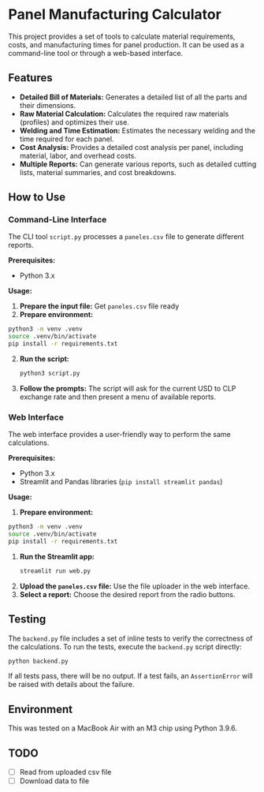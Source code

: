 # Panel Manufacturing Calculator

This project provides a set of tools to calculate material requirements, costs, and manufacturing times for panel production. It can be used as a command-line tool or through a web-based interface.

## Features

-   **Detailed Bill of Materials:** Generates a detailed list of all the parts and their dimensions.
-   **Raw Material Calculation:** Calculates the required raw materials (profiles) and optimizes their use.
-   **Welding and Time Estimation:** Estimates the necessary welding and the time required for each panel.
-   **Cost Analysis:** Provides a detailed cost analysis per panel, including material, labor, and overhead costs.
-   **Multiple Reports:** Can generate various reports, such as detailed cutting lists, material summaries, and cost breakdowns.

## How to Use

### Command-Line Interface

The CLI tool `script.py` processes a `paneles.csv` file to generate different reports.

**Prerequisites:**

-   Python 3.x

**Usage:**

1.  **Prepare the input file:** Get `paneles.csv` file ready
1. **Prepare environment:**
```bash
python3 -m venv .venv
source .venv/bin/activate
pip install -r requirements.txt
```

2.  **Run the script:**
    ```bash
    python3 script.py
    ```
3.  **Follow the prompts:** The script will ask for the current USD to CLP exchange rate and then present a menu of available reports.

### Web Interface

The web interface provides a user-friendly way to perform the same calculations.

**Prerequisites:**

-   Python 3.x
-   Streamlit and Pandas libraries (`pip install streamlit pandas`)

**Usage:**

1. **Prepare environment:**
```bash
python3 -m venv .venv
source .venv/bin/activate
pip install -r requirements.txt
```
1.  **Run the Streamlit app:**
    ```bash
    streamlit run web.py
    ```
2.  **Upload the `paneles.csv` file:** Use the file uploader in the web interface.
3.  **Select a report:** Choose the desired report from the radio buttons.

## Testing

The `backend.py` file includes a set of inline tests to verify the correctness of the calculations. To run the tests, execute the `backend.py` script directly:

```bash
python backend.py
```

If all tests pass, there will be no output. If a test fails, an `AssertionError` will be raised with details about the failure.

## Environment

This was tested on a MacBook Air with an M3 chip using Python 3.9.6.


## TODO

- [ ] Read from uploaded csv file
- [ ] Download data to file
